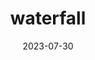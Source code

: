 ---
title: "waterfall"
cc-type: fluvial-landform
date: 2023-07-30
hashtag: waterfall
related:
  - river
tags:
  - fluvial landform
  - water
  - geography
---